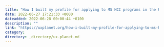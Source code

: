 ```yaml
---
title: "How I built my profile for applying to MS HCI programs in the US"
date: 2022-06-27 17:21:33 +0000
dateadded: 2022-06-28 00:00:44 +0100
description: ""
link: "https://uxplanet.org/how-i-built-my-profile-for-applying-to-ms-hci-programs-in-the-us-2d715f4d4724?source=rss----819cc2aaeee0---4"
category:
directory: _directory/ux-planet.md
---
```

